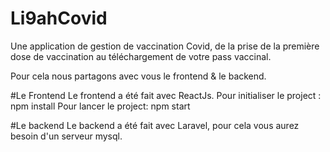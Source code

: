 # Li9ahCovid
Une application de gestion de vaccination Covid, de la prise de la première dose de vaccination au téléchargement de votre pass vaccinal. 

Pour cela nous partagons avec vous le frontend & le backend. 

#Le Frontend 
Le frontend a été fait avec ReactJs. 
Pour initialiser le project : npm install
Pour lancer le project: npm start

#Le backend
Le backend a été fait avec Laravel, pour cela vous aurez besoin d'un serveur mysql. 
